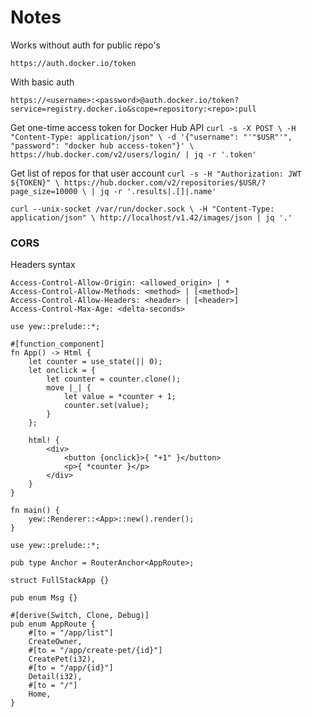 # Notes

Works without auth for public repo's

`https://auth.docker.io/token`

With basic auth 

`https://<username>:<password>@auth.docker.io/token?service=registry.docker.io&scope=repository:<repo>:pull`

Get one-time access token for Docker Hub API
`curl -s -X POST \
-H "Content-Type: application/json" \
-d '{"username": "'"$USR"'", "password": "docker hub access-token"}' \
https://hub.docker.com/v2/users/login/ | jq -r '.token'`

Get list of repos for that user account
`curl -s -H "Authorization: JWT ${TOKEN}" \
https://hub.docker.com/v2/repositories/$USR/?page_size=10000 \
| jq -r '.results|.[]|.name'`

`curl --unix-socket /var/run/docker.sock \
-H "Content-Type: application/json" \
http://localhost/v1.42/images/json | jq '.'`


### CORS

Headers syntax

```
Access-Control-Allow-Origin: <allowed_origin> | *
Access-Control-Allow-Methods: <method> | [<method>]
Access-Control-Allow-Headers: <header> | [<header>]
Access-Control-Max-Age: <delta-seconds>
```

```
use yew::prelude::*;

#[function_component]
fn App() -> Html {
    let counter = use_state(|| 0);
    let onclick = {
        let counter = counter.clone();
        move |_| {
            let value = *counter + 1;
            counter.set(value);
        }
    };

    html! {
        <div>
            <button {onclick}>{ "+1" }</button>
            <p>{ *counter }</p>
        </div>
    }
}

fn main() {
    yew::Renderer::<App>::new().render();
}
```

```
use yew::prelude::*;

pub type Anchor = RouterAnchor<AppRoute>;

struct FullStackApp {}

pub enum Msg {}

#[derive(Switch, Clone, Debug)]
pub enum AppRoute {
    #[to = "/app/list"]
    CreateOwner,
    #[to = "/app/create-pet/{id}"]
    CreatePet(i32),
    #[to = "/app/{id}"]
    Detail(i32),
    #[to = "/"]
    Home,
}
```


